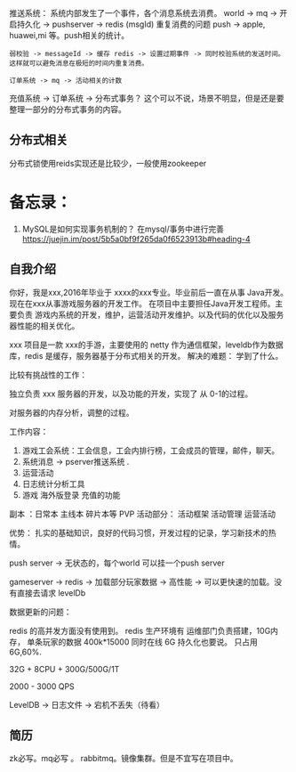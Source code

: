 
推送系统：
    系统内部发生了一个事件，各个消息系统去消费。
    world -> mq -> 开启持久化 -> pushserver -> redis (msgId) 重复消费的问题
    push -> apple, huawei,mi 等。push相关的统计。

    弱校验 -> messageId -> 缓存 redis -> 设置过期事件 -> 同时校验系统的发送时间。这样就可以避免消息在极短的时间内重复消费。

    订单系统 -> mq -> 活动相关的计数

充值系统 -> 订单系统 -> 分布式事务？ 这个可以不说，场景不明显，但是还是要整理一部分的分布式事务的内容。



## 分布式相关

分布式锁使用reids实现还是比较少，一般使用zookeeper

# 备忘录：

1. MySQL是如何实现事务机制的？
    在mysql/事务中进行完善
https://juejin.im/post/5b5a0bf9f265da0f6523913b#heading-4

## 自我介绍

你好，我是xxx,2016年毕业于 xxxx的xxx专业。毕业前后一直在从事 Java开发。现在在xxx从事游戏服务器的开发工作。
在项目中主要担任Java开发工程师。主要负责 游戏内系统的开发，维护，运营活动开发维护。以及代码的优化以及服务器性能的相关优化。

xxx 项目是一款 xxx的手游，主要使用的 netty 作为通信框架，leveldb作为数据库，redis 是缓存，服务器基于分布式相关的开发。
解决的难题： 学到了什么。

比较有挑战性的工作：

独立负责 xxx 服务器的开发，以及功能的开发，实现了 从 0-1的过程。

对服务器的内存分析，调整的过程。

工作内容：

1. 游戏工会系统：工会信息，工会内排行榜，工会成员的管理，邮件，聊天。
2. 系统消息 -> pserver推送系统 .
3. 运营活动
4. 日志统计分析工具
5. 游戏 海外版登录 充值的功能

副本 ：日常本 主线本 碎片本等 PVP
活动部分：
	活动框架
	活动管理
	运营活动

优势： 扎实的基础知识，良好的代码习惯，开发过程的记录，学习新技术的热情。




push server -> 无状态的，每个world 可以挂一个push server

gameserver -> redis -> 加载部分玩家数据 -> 高性能 -> 可以更快速的加载。没有直接去请求 levelDb

数据更新的问题：

redis 的高并发方面没有使用到。
redis 生产环境有 运维部门负责搭建，10G内存，
单条玩家的数据 400k*15000 同时在线 6G
持久化也要说。
只占用 6G,60%.

32G + 8CPU + 300G/500G/1T

2000 - 3000 QPS

LevelDB -> 日志文件 -> 宕机不丢失（待看）

## 简历

zk必写。mq必写 。 rabbitmq。镜像集群。但是不宜写在项目中。